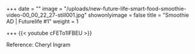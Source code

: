 +++
date = ""
image = "/uploads/new-future-life-smart-food-smoothie-video-00_00_22_27-still001.jpg"
showonlyimage = false
title = "Smoothie AD | Futurelife #1"
weight = 1

+++
{{< youtube cFETo1IFBEU >}}

Reference: Cheryl Ingram